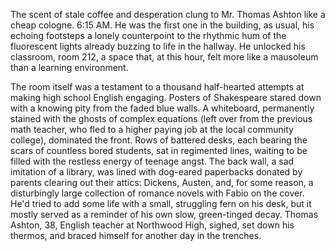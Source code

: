The scent of stale coffee and desperation clung to Mr. Thomas Ashton like a cheap cologne. 6:15 AM. He was the first one in the building, as usual, his echoing footsteps a lonely counterpoint to the rhythmic hum of the fluorescent lights already buzzing to life in the hallway. He unlocked his classroom, room 212, a space that, at this hour, felt more like a mausoleum than a learning environment.

The room itself was a testament to a thousand half-hearted attempts at making high school English engaging. Posters of Shakespeare stared down with a knowing pity from the faded blue walls. A whiteboard, permanently stained with the ghosts of complex equations (left over from the previous math teacher, who fled to a higher paying job at the local community college), dominated the front. Rows of battered desks, each bearing the scars of countless bored students, sat in regimented lines, waiting to be filled with the restless energy of teenage angst. The back wall, a sad imitation of a library, was lined with dog-eared paperbacks donated by parents clearing out their attics: Dickens, Austen, and, for some reason, a disturbingly large collection of romance novels with Fabio on the cover. He'd tried to add some life with a small, struggling fern on his desk, but it mostly served as a reminder of his own slow, green-tinged decay. Thomas Ashton, 38, English teacher at Northwood High, sighed, set down his thermos, and braced himself for another day in the trenches.
